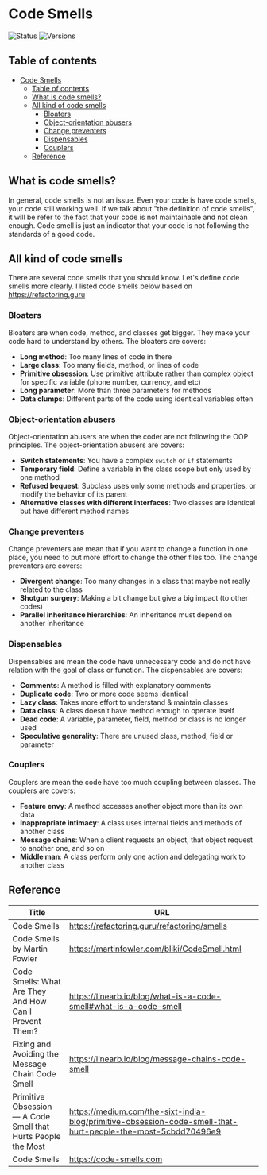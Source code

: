 # Code Smells

![Status](https://badgen.net/badge/status/completed/green) ![Versions](https://badgen.net/badge/version/v1.0.0/cyan)

## Table of contents

- [Code Smells](#code-smells)
  - [Table of contents](#table-of-contents)
  - [What is code smells?](#what-is-code-smells)
  - [All kind of code smells](#all-kind-of-code-smells)
    - [Bloaters](#bloaters)
    - [Object-orientation abusers](#object-orientation-abusers)
    - [Change preventers](#change-preventers)
    - [Dispensables](#dispensables)
    - [Couplers](#couplers)
  - [Reference](#reference)

## What is code smells?

In general, code smells is not an issue. Even your code is have code smells, your code still working well. If we talk about "the definition of code smells", it will be refer to the fact that your code is not maintainable and not clean enough. Code smell is just an indicator that your code is not following the standards of a good code.

## All kind of code smells

There are several code smells that you should know. Let's define code smells more clearly. I listed code smells below based on <https://refactoring.guru>

### Bloaters

Bloaters are when code, method, and classes get bigger. They make your code hard to understand by others. The bloaters are covers:

- **Long method**: Too many lines of code in there
- **Large class**: Too many fields, method, or lines of code
- **Primitive obsession**: Use primitive attribute rather than complex object for specific variable (phone number, currency, and etc)
- **Long parameter**: More than three parameters for methods
- **Data clumps**: Different parts of the code using identical variables often

### Object-orientation abusers

Object-orientation abusers are when the coder are not following the OOP principles. The object-orientation abusers are covers:

- **Switch statements**: You have a complex `switch` or `if` statements
- **Temporary field**: Define a variable in the class scope but only used by one method
- **Refused bequest**: Subclass uses only some methods and properties, or modify the behavior of its parent
- **Alternative classes with different interfaces**: Two classes are identical but have different method names

### Change preventers

Change preventers are mean that if you want to change a function in one place, you need to put more effort to change the other files too. The change preventers are covers:

- **Divergent change**: Too many changes in a class that maybe not really related to the class
- **Shotgun surgery**: Making a bit change but give a big impact (to other codes)
- **Parallel inheritance hierarchies**: An inheritance must depend on another inheritance

### Dispensables

Dispensables are mean the code have unnecessary code and do not have relation with the goal of class or function. The dispensables are covers:

- **Comments**: A method is filled with explanatory comments
- **Duplicate code**: Two or more code seems identical
- **Lazy class**: Takes more effort to understand & maintain classes
- **Data class**: A class doesn't have method enough to operate itself
- **Dead code**: A variable, parameter, field, method or class is no longer used
- **Speculative generality**: There are unused class, method, field or parameter

### Couplers

Couplers are mean the code have too much coupling between classes. The couplers are covers:

- **Feature envy**: A method accesses another object more than its own data
- **Inappropriate intimacy**: A class uses internal fields and methods of another class
- **Message chains**: When a client requests an object, that object request to another one, and so on
- **Middle man**: A class perform only one action and delegating work to another class

## Reference

Title | URL
---|---
Code Smells | <https://refactoring.guru/refactoring/smells>
Code Smells by Martin Fowler | <https://martinfowler.com/bliki/CodeSmell.html>
Code Smells: What Are They And How Can I Prevent Them? | <https://linearb.io/blog/what-is-a-code-smell#what-is-a-code-smell>
Fixing and Avoiding the Message Chain Code Smell | <https://linearb.io/blog/message-chains-code-smell>
Primitive Obsession — A Code Smell that Hurts People the Most | <https://medium.com/the-sixt-india-blog/primitive-obsession-code-smell-that-hurt-people-the-most-5cbdd70496e9>
Code Smells | <https://code-smells.com>

